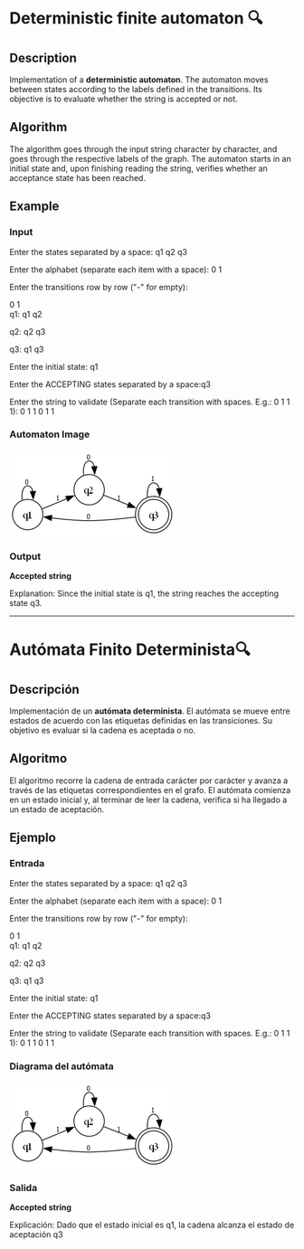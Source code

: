 # Deterministic finite automaton 🔍

## Description
Implementation of a **deterministic automaton**.
The automaton moves between states according to the labels defined in the transitions.
Its objective is to evaluate whether the string is accepted or not.

## Algorithm
The algorithm goes through the input string character by character, and goes through the respective labels of the graph.
The automaton starts in an initial state and, upon finishing reading the string, verifies whether an acceptance state has been reached.

## Example

### Input
Enter the states separated by a space: q1 q2 q3

Enter the alphabet (separate each item with a space): 0 1

Enter the transitions row by row ("-" for empty):
 
  0    1    
q1: q1 q2


q2: q2 q3

q3: q1 q3

Enter the initial state: q1

Enter the ACCEPTING states separated by a space:q3

Enter the string to validate (Separate each transition with spaces. E.g.: 0 1 1 1): 0 1 1 0 1 1

### Automaton Image
![Automaton Diagram](example.png)

### Output
**Accepted string**

Explanation: Since the initial state is q1, the string reaches the accepting state q3.

---

# Autómata Finito Determinista🔍

## Descripción
Implementación de un  **autómata determinista**.
El autómata se mueve entre estados de acuerdo con las etiquetas definidas en las transiciones. 
Su objetivo es evaluar si la cadena es aceptada o no.

## Algoritmo
El algoritmo recorre la cadena de entrada carácter por carácter y avanza a través de las etiquetas correspondientes en el grafo. 
El autómata comienza en un estado inicial y, al terminar de leer la cadena, verifica si ha llegado a un estado de aceptación.

## Ejemplo

### Entrada
Enter the states separated by a space: q1 q2 q3

Enter the alphabet (separate each item with a space): 0 1

Enter the transitions row by row ("-" for empty):
 
  0    1    
q1: q1 q2


q2: q2 q3

q3: q1 q3

Enter the initial state: q1

Enter the ACCEPTING states separated by a space:q3

Enter the string to validate (Separate each transition with spaces. E.g.: 0 1 1 1): 0 1 1 0 1 1

### Diagrama del autómata
![Automaton Diagram](example.png)

### Salida
**Accepted string**

Explicación: Dado que el estado inicial es q1, la cadena alcanza el estado de aceptación q3

